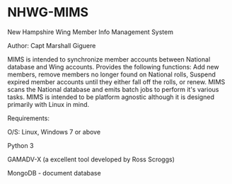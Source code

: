 # NHWG-MIMS
New Hampshire Wing Member Info Management System

Author: Capt Marshall Giguere

MIMS is intended to synchronize member accounts between National database and Wing accounts.  Provides the following functions: Add new members, remove members no longer found on National rolls, Suspend expired member accounts until they either fall off the rolls, or renew. MIMS scans the National database and emits batch jobs to perform it's various tasks.  MIMS is intended to be platform agnostic although it is designed primarily with Linux in mind.

Requirements:

O/S: Linux, Windows 7 or above

Python 3

GAMADV-X (a excellent tool developed by Ross Scroggs)

MongoDB - document database
